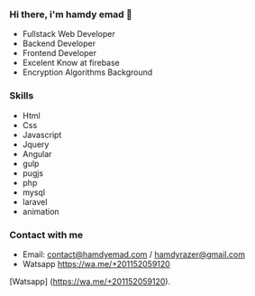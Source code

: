 ### Hi there, i'm hamdy emad 👋

- Fullstack Web Developer
- Backend Developer
- Frontend Developer
- Excelent Know at firebase
- Encryption Algorithms Background

### Skills
- Html
- Css
- Javascript
- Jquery
- Angular
- gulp
- pugjs
- php
- mysql
- laravel
- animation

### Contact with me
- Email: contact@hamdyemad.com / hamdyrazer@gmail.com
- Watsapp https://wa.me/+201152059120

[Watsapp] (https://wa.me/+201152059120).

<!--
**hamdyemad/hamdyemad** is a ✨ _special_ ✨ repository because its `README.md` (this file) appears on your GitHub profile.

Here are some ideas to get you started:

- 🔭 I’m currently working on ...
- 🌱 I’m currently learning ...
- 👯 I’m looking to collaborate on ...
- 🤔 I’m looking for help with ...
- 💬 Ask me about ...
- 📫 How to reach me: ...
- 😄 Pronouns: ...
- ⚡ Fun fact: ...
-->
